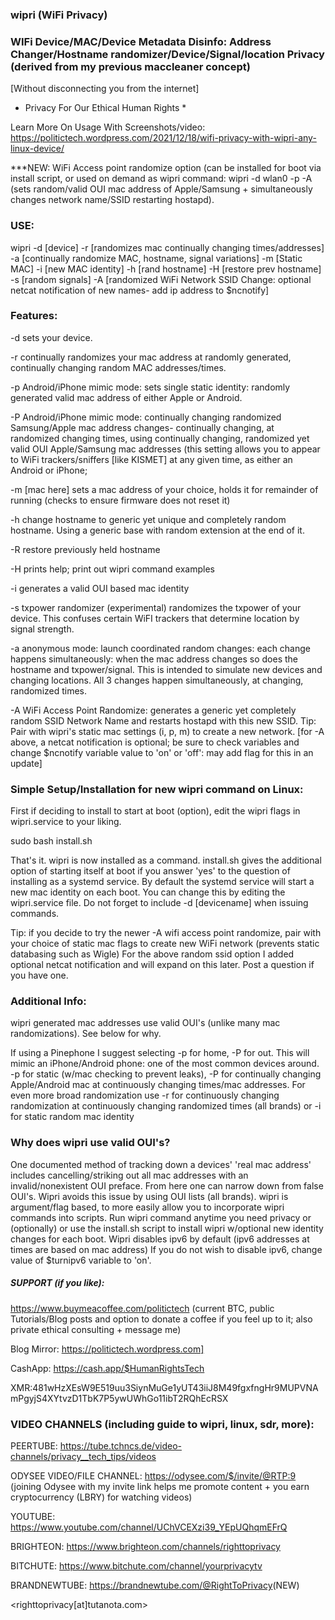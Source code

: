 ### wipri (WiFi Privacy)


### WIFi Device/MAC/Device Metadata Disinfo: Address Changer/Hostname randomizer/Device/Signal/location Privacy (derived from my previous maccleaner concept)


[Without disconnecting you from the internet]



* Privacy For Our Ethical Human Rights *

Learn More On Usage With Screenshots/video: https://politictech.wordpress.com/2021/12/18/wifi-privacy-with-wipri-any-linux-device/


***NEW: WiFi Access point randomize option (can be installed for boot via install script, or used on demand as wipri command: wipri -d wlan0 -p -A (sets random/valid OUI mac address of Apple/Samsung + simultaneously changes network name/SSID restarting hostapd).

### USE:

wipri -d [device] -r [randomizes mac continually changing times/addresses] -a [continually randomize MAC, hostname, signal variations] -m [Static MAC] -i [new MAC identity] -h [rand hostname] -H [restore prev hostname] -s [random signals] -A [randomized WiFi Network SSID Change: optional netcat notification of new names- add ip address to $ncnotify]


### Features:

-d sets your device.

-r continually randomizes your mac address at randomly generated, continually changing random MAC addresses/times.

-p Android/iPhone mimic mode: sets single static identity: randomly generated valid mac address of either Apple or Android.

-P Android/iPhone mimic mode: continually changing randomized Samsung/Apple mac address changes- continually changing, at randomized changing times, using continually changing, randomized yet valid OUI Apple/Samsung mac addresses (this setting allows you to appear to WiFi trackers/sniffers [like KISMET] at any given time, as either an Android or iPhone;

-m [mac here] sets a mac address of your choice, holds it for remainder of running (checks to ensure firmware does not reset it)

-h change hostname to generic yet unique and completely random hostname. Using a generic base with random extension at the end of it.

-R restore previously held hostname

-H prints help; print out wipri command examples

-i generates a valid OUI based mac identity

-s txpower randomizer (experimental) randomizes the txpower of your device. This confuses certain WiFI trackers that determine location by signal strength.

-a anonymous mode: launch coordinated random changes: each change happens simultaneously: when the mac address changes so does the hostname and txpower/signal. This is intended to simulate new devices and changing locations. All 3 changes happen simultaneously, at changing, randomized times.

-A WiFi Access Point Randomize: generates a generic yet completely random SSID Network Name and restarts hostapd with this new SSID. Tip: Pair with wipri's static mac settings (i, p, m) to create a new network.
	[for -A above, a netcat notification is optional; be sure to check variables and change $ncnotify variable value to 'on' or 'off': may add flag for this in an update]

### Simple Setup/Installation for new wipri command on Linux:

First if deciding to install to start at boot (option), edit the wipri flags in wipri.service to your liking. 


sudo bash install.sh


That's it. wipri is now installed as a command. install.sh gives the additional option of starting itself at boot
if you answer 'yes' to the question of installing as a systemd service. By default the systemd service will start
a new mac identity on each boot. You can change this by editing the wipri.service file.
Do not forget to include -d [devicename] when issuing commands.


Tip: if you decide to try the newer -A wifi access point randomize, pair with your choice of static mac flags to create new WiFi network (prevents static databasing such as Wigle)
	For the above random ssid option I added optional netcat notification and will expand on this later. Post a question if you have one.


### Additional Info:

wipri generated mac addresses use valid OUI's (unlike many mac randomizations). See below for why.

If using a Pinephone I suggest selecting -p for home, -P for out. This will mimic an iPhone/Android phone: one of the most common devices around. -p for static (w/mac checking to prevent leaks), -P for continually changing Apple/Android mac at continuously changing times/mac addresses.
For even more broad randomization use -r for continuously changing randomization at continuously changing randomized times (all brands) or -i for static random mac identity


### Why does wipri use valid OUI's?

One documented method of tracking down a devices' 'real mac address' includes
cancelling/striking out all mac addresses with an invalid/nonexistent OUI preface.
From here one can narrow down from false OUI's. Wipri avoids this issue by using OUI lists (all brands).
wipri is argument/flag based, to more easily allow you to incorporate wipri commands into scripts.
Run wipri command anytime you need privacy or (optionally) or use the install.sh script to install
wipri w/optional new identity changes for each boot. Wipri disables ipv6 by default 
(ipv6 addresses at times are based on mac address) If you do not wish to disable ipv6, change value of 
$turnipv6 variable to 'on'.


##### SUPPORT (if you like):


https://www.buymeacoffee.com/politictech (current BTC, public Tutorials/Blog posts and option to donate a coffee if you feel up to it; also private ethical consulting + message me) 		

Blog Mirror: https://politictech.wordpress.com]

CashApp: https://cash.app/$HumanRightsTech

XMR:481wHzXEsW9E519uu3SiynMuGe1yUT43iiJ8M49fgxfngHr9MUPVNAmPgyjS4XYtvzD1TbK7P5ywUWhGo11ibT2RQhEcRSX


### VIDEO CHANNELS (including guide to wipri, linux, sdr, more):


PEERTUBE: https://tube.tchncs.de/video-channels/privacy__tech_tips/videos

ODYSEE VIDEO/FILE CHANNEL: https://odysee.com/$/invite/@RTP:9		(joining Odysee with my invite link helps me promote content + you earn cryptocurrency (LBRY) for watching videos)

YOUTUBE: https://www.youtube.com/channel/UChVCEXzi39_YEpUQhqmEFrQ​

BRIGHTEON: https://www.brighteon.com/channels/righttoprivacy

BITCHUTE: https://www.bitchute.com/channel/yourprivacytv

BRANDNEWTUBE: https://brandnewtube.com/@RightToPrivacy​ (NEW)



<righttoprivacy[at]tutanota.com>
